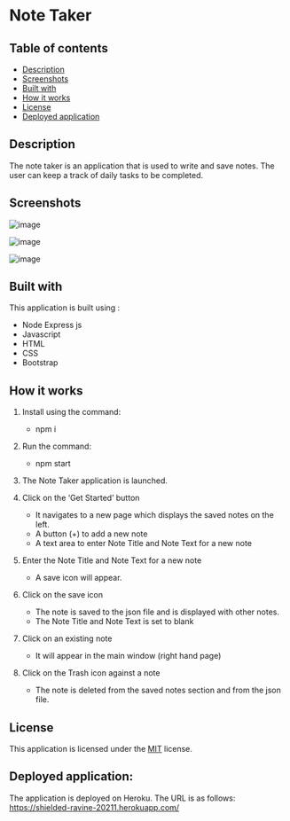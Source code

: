 # Note Taker

## Table of contents
* [Description](#description)
* [Screenshots](#screenshots)
* [Built with](#built-with)
* [How it works](#how-it-works)
* [License](#license)
* [Deployed application](#deployed-application)

## Description
  The note taker is an application that is used to write and save notes. The user can keep a track of daily tasks to be completed.
  
## Screenshots

![image](https://user-images.githubusercontent.com/65467469/159147859-2633e4df-803f-448e-8eab-9412d84a7262.png)

![image](https://user-images.githubusercontent.com/65467469/159147877-20bfb06c-8e81-4cc6-8da5-cedfff20c065.png)

![image](https://user-images.githubusercontent.com/65467469/159147891-fd899f0c-5f13-40e9-bf15-e51129b3676d.png)


## Built with
This application is built using :
* Node Express js
* Javascript
* HTML
* CSS
* Bootstrap

## How it works
1. Install using the command:

    * npm i

2. Run the command:

    * npm start

3.  The Note Taker application is launched.
4. Click on the ‘Get Started’ button
	* It navigates to a new page which displays the saved notes on the left.
	* A button (+) to add a new note 
	* A text area to enter Note Title and Note Text for a new note
5. Enter the Note Title and Note Text for a new note
	* A save icon will appear.
6. Click on the save icon
	* The note is saved to the json file and is displayed with other notes.
	* The Note Title and Note Text is set to blank
7. Click on an existing note
	* It will appear in the main window (right hand page)
8. Click on the Trash icon against a note
	* The note is deleted from the saved notes section and from the json file.

	
## License
 This application is licensed under the [MIT](https://github.com/pdhende/note-taker/blob/main/LICENSE) license.
 
## Deployed application:
  The application is deployed on Heroku. The URL is as follows:
  https://shielded-ravine-20211.herokuapp.com/

